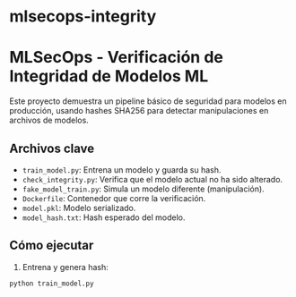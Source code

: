 # mlsecops-integrity

# MLSecOps - Verificación de Integridad de Modelos ML

Este proyecto demuestra un pipeline básico de seguridad para modelos en producción, usando hashes SHA256 para detectar manipulaciones en archivos de modelos.

## Archivos clave

- `train_model.py`: Entrena un modelo y guarda su hash.
- `check_integrity.py`: Verifica que el modelo actual no ha sido alterado.
- `fake_model_train.py`: Simula un modelo diferente (manipulación).
- `Dockerfile`: Contenedor que corre la verificación.
- `model.pkl`: Modelo serializado.
- `model_hash.txt`: Hash esperado del modelo.

## Cómo ejecutar

1. Entrena y genera hash:
```bash
python train_model.py